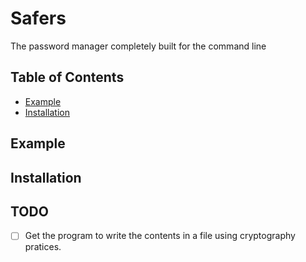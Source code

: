 # Safers
The password manager completely built for the command line

## Table of Contents
- [Example](#example)
- [Installation](#installation)

## Example

## Installation

## TODO
- [ ] Get the program to write the contents in a file using cryptography pratices. 


